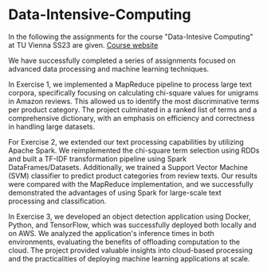 # Data-Intensive-Computing

In the following the assignments for the course "Data-Intesive Computing" at TU Vienna SS23 are given. [Course website](https://tiss.tuwien.ac.at/course/courseDetails.xhtml?courseNr=194048&semester=2023S&dswid=2209&dsrid=82) 

We have successfully completed a series of assignments focused on advanced data processing and machine learning techniques.

In Exercise 1, we implemented a MapReduce pipeline to process large text corpora, specifically focusing on calculating chi-square values for unigrams in Amazon reviews. This allowed us to identify the most discriminative terms per product category. The project culminated in a ranked list of terms and a comprehensive dictionary, with an emphasis on efficiency and correctness in handling large datasets.

For Exercise 2, we extended our text processing capabilities by utilizing Apache Spark. We reimplemented the chi-square term selection using RDDs and built a TF-IDF transformation pipeline using Spark DataFrames/Datasets. Additionally, we trained a Support Vector Machine (SVM) classifier to predict product categories from review texts. Our results were compared with the MapReduce implementation, and we successfully demonstrated the advantages of using Spark for large-scale text processing and classification.

In Exercise 3, we developed an object detection application using Docker, Python, and TensorFlow, which was successfully deployed both locally and on AWS. We analyzed the application's inference times in both environments, evaluating the benefits of offloading computation to the cloud. The project provided valuable insights into cloud-based processing and the practicalities of deploying machine learning applications at scale.
